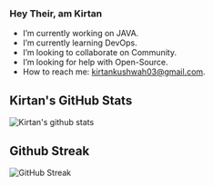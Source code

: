 ### Hey Their, am Kirtan

<!-- 
**TKirtan/TKirtan** is a ✨ _special_ ✨ repository because its `README.md` (this file) appears on your GitHub profile.

<!-- Here are some ideas to get you started: -->

- I’m currently working on JAVA.
- I’m currently learning DevOps.
- I’m looking to collaborate on Community.
- I’m looking for help with Open-Source.
- How to reach me: kirtankushwah03@gmail.com.

## Kirtan's GitHub Stats
![Kirtan's github stats](https://github-readme-stats.vercel.app/api?username=yashshrivastavaa&show_icons=true&hide_border=false&theme=vision-friendly-dark&date_format=M%20j%5B%2C%20Y%5D&count_private=true) 

## Github Streak
![GitHub Streak](https://github-readme-streak-stats.herokuapp.com/?user=tkirtan&theme=vision-friendly-dark&date_format=M%20j%5B%2C%20Y%5D&count_private=true)
